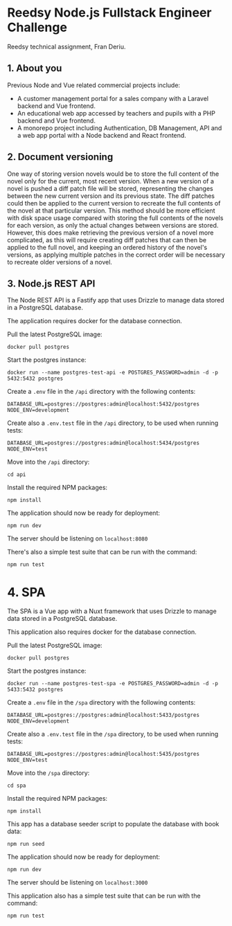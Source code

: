 # Reedsy Node.js Fullstack Engineer Challenge

Reedsy technical assignment, Fran Deriu.

## 1. About you

Previous Node and Vue related commercial projects include:

- A customer management portal for a sales company with a Laravel backend and Vue frontend.
- An educational web app accessed by teachers and pupils with a PHP backend and Vue frontend.
- A monorepo project including Authentication, DB Management, API and a web app portal with a Node backend and React frontend.

## 2. Document versioning

One way of storing version novels would be to store the full content
of the novel only for the current, most recent version.
When a new version of a novel is pushed a diff patch file will be stored,
representing the changes between the new current version and its previous state.
The diff patches could then be applied to the current version
to recreate the full contents of the novel at that particular version.
This method should be more efficient with disk space usage compared with
storing the full contents of the novels for each version,
as only the actual changes between versions are stored.
However, this does make retrieving the previous version of a novel
more complicated, as this will require creating diff patches that can then
be applied to the full novel, and keeping an ordered history of the
novel's versions, as applying multiple patches in the correct order
will be necessary to recreate older versions of a novel.

## 3. Node.js REST API

The Node REST API is a Fastify app that uses Drizzle to manage data
stored in a PostgreSQL database.

The application requires docker for the database connection.

Pull the latest PostgreSQL image:
```
docker pull postgres
```

Start the postgres instance:
```
docker run --name postgres-test-api -e POSTGRES_PASSWORD=admin -d -p 5432:5432 postgres
```

Create a `.env` file in the `/api` directory with the following contents:
```
DATABASE_URL=postgres://postgres:admin@localhost:5432/postgres
NODE_ENV=development
```

Create also a `.env.test` file in the `/api` directory, to be used when running tests:
```
DATABASE_URL=postgres://postgres:admin@localhost:5434/postgres
NODE_ENV=test
```

Move into the `/api` directory:
```
cd api
```

Install the required NPM packages:
```
npm install
```

The application should now be ready for deployment:
```
npm run dev
```

The server should be listening on `localhost:8080`

There's also a simple test suite that can be run with the command:
```
npm run test
```

# 4. SPA

The SPA is a Vue app with a Nuxt framework that uses Drizzle to manage data
stored in a PostgreSQL database.

This application also requires docker for the database connection.

Pull the latest PostgreSQL image:
```
docker pull postgres
```

Start the postgres instance:
```
docker run --name postgres-test-spa -e POSTGRES_PASSWORD=admin -d -p 5433:5432 postgres
```

Create a `.env` file in the `/spa` directory with the following contents:
```
DATABASE_URL=postgres://postgres:admin@localhost:5433/postgres
NODE_ENV=development
```

Create also a `.env.test` file in the `/spa` directory, to be used when running tests:
```
DATABASE_URL=postgres://postgres:admin@localhost:5435/postgres
NODE_ENV=test
```

Move into the `/spa` directory:
```
cd spa
```

Install the required NPM packages:
```
npm install
```

This app has a database seeder script to populate the database with book data:
```
npm run seed
```

The application should now be ready for deployment:
```
npm run dev
```

The server should be listening on `localhost:3000`

This application also has a simple test suite that can be run with the command:
```
npm run test
```
